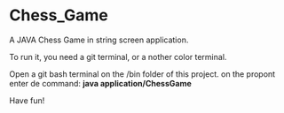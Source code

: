 # Chess_Game
A JAVA Chess Game in string screen application.

To run it, you need a git terminal, or a nother color terminal.

Open a git bash terminal on the /bin folder of this project.
on the propont enter de command: **java application/ChessGame**

Have fun!

